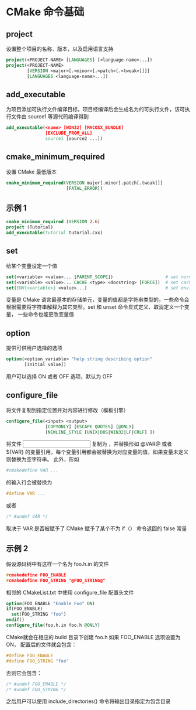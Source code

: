 # CMake 命令基础

## project 
设置整个项目的名称、版本，以及启用语言支持
```cmake
project(<PROJECT-NAME> [LANGUAGES] [<language-name>...])
project(<PROJECT-NAME>
        [VERSION <major>[.<minor>[.<patch>[.<tweak>]]]]
        [LANGUAGES <language-name>...])
```

## add_executable
为项目添加可执行文件编译目标，项目经编译后会生成名为<name>的可执行文件，该可执行文件由 source1 等源代码编译得到
```cmake
add_executable(<name> [WIN32] [MACOSX_BUNDLE]
               [EXCLUDE_FROM_ALL]
               source1 [source2 ...])
```

## cmake_minimum_required
设置 CMake 最低版本
```cmake
cmake_minimum_required(VERSION major[.minor[.patch[.tweak]]]
                       [FATAL_ERROR])
```

## 示例 1
```cmake
cmake_minimum_required (VERSION 2.6)
project (Tutorial)
add_executable(Tutorial tutorial.cxx)
```

## set
给某个变量设定一个值
```cmake
set(<variable> <value>... [PARENT_SCOPE])                    # set normal variable
set(<variable> <value>... CACHE <type> <docstring> [FORCE])  # set cache entry
set(ENV{<variable>} <value>...)                              # set environment variable
```
变量是 CMake 语言最基本的存储单元，变量的值都是字符串类型的，一些命令会根据需要将字符串解释为其它类型。set 和 unset 命令显式定义、取消定义一个变量，
一些命令也能更改变量值


## option
提供可供用户选择的选项
```cmake
option(<option_variable> "help string describing option"
       [initial value])
```
用户可以选择 ON 或者 OFF 选项，默认为 OFF


## configure_file 
将文件复制到指定位置并对内容进行修改（模板引擎）
```cmake
configure_file(<input> <output>
               [COPYONLY] [ESCAPE_QUOTES] [@ONLY]
               [NEWLINE_STYLE [UNIX|DOS|WIN32|LF|CRLF] ])
```
将文件 <input> 复制为 <output>，并替换形如 @VAR@ 或者 ${VAR} 的变量引用，每个变量引用都会被替换为对应变量的值，如果变量未定义则替换为空字符串。
此外，形如
```cmake
#cmakedefine VAR ...
```

的输入行会被替换为
```c
#define VAR ...
```

或者
```c
/* #undef VAR */
```

取决于 VAR 是否被赋予了 CMake 赋予了某个不为 if（） 命令返回的 false 常量


## 示例 2
假设源码树中有这样一个名为 foo.h.in 的文件
```c
#cmakedefine FOO_ENABLE
#cmakedefine FOO_STRING "@FOO_STRING@"
```
相邻的 CMakeList.txt 中使用 configure_file 配置头文件
```cmake
option(FOO_ENABLE "Enable Foo" ON)
if(FOO_ENABLE)
  set(FOO_STRING "foo")
endif()
configure_file(foo.h.in foo.h @ONLY)
```
CMake就会在相应的 build 目录下创建 foo.h 如果 FOO_ENABLE 选项设置为 ON， 配置后的文件就会包含：
```c
#define FOO_ENABLE
#define FOO_STRING "foo"
```
否则它会包含：
```c
/* #undef FOO_ENABLE */
/* #undef FOO_STRING */
```
之后用户可以使用 include_directories() 命令将输出目录指定为包含目录
